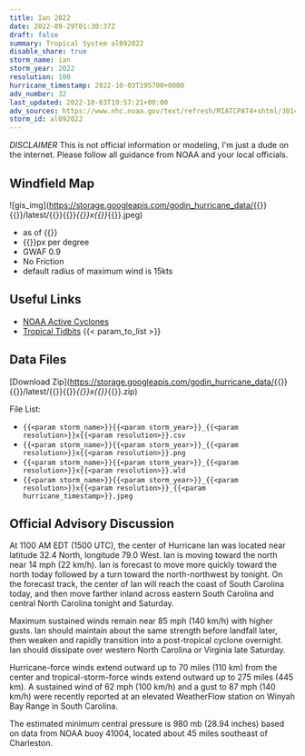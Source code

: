 ```yaml
---
title: Ian 2022
date: 2022-09-29T01:30:37Z
draft: false
summary: Tropical System al092022
disable_share: true
storm_name: ian
storm_year: 2022
resolution: 100
hurricane_timestamp: 2022-10-03T195700+0000
adv_number: 32
last_updated: 2022-10-03T19:57:21+00:00
adv_sources: https://www.nhc.noaa.gov/text/refresh/MIATCPAT4+shtml/301454.shtml;https://www.nhc.noaa.gov/refresh/graphics_at4+shtml/152538.shtml?cone
storm_id: al092022
---
```

*DISCLAIMER* This is not official information or modeling, I'm just a dude on the internet.  Please follow all guidance from NOAA and your local officials.

## Windfield Map
![gis_img](https://storage.googleapis.com/godin_hurricane_data/{{<param storm_name>}}{{<param storm_year>}}/latest/{{<param storm_name>}}{{<param storm_year>}}_{{<param resolution>}}x{{<param resolution>}}_{{<param hurricane_timestamp>}}.jpeg)

- as of {{<param last_updated>}}
- {{<param resolution>}}px per degree
- GWAF 0.9
- No Friction
- default radius of maximum wind is 15kts

## Useful Links
- [NOAA Active Cyclones](https://www.nhc.noaa.gov/)
- [Tropical Tidbits](https://www.tropicaltidbits.com/storminfo/)
{{< param_to_list >}}

## Data Files
[Download Zip](https://storage.googleapis.com/godin_hurricane_data/{{<param storm_name>}}{{<param storm_year>}}/latest/{{<param storm_name>}}{{<param storm_year>}}_{{<param resolution>}}x{{<param resolution>}}_{{<param hurricane_timestamp>}}.zip)

File List:
- `{{<param storm_name>}}{{<param storm_year>}}_{{<param resolution>}}x{{<param resolution>}}.csv`
- `{{<param storm_name>}}{{<param storm_year>}}_{{<param resolution>}}x{{<param resolution>}}.png`
- `{{<param storm_name>}}{{<param storm_year>}}_{{<param resolution>}}x{{<param resolution>}}.wld`
- `{{<param storm_name>}}{{<param storm_year>}}_{{<param resolution>}}x{{<param resolution>}}_{{<param hurricane_timestamp>}}.jpeg`


## Official Advisory Discussion
At 1100 AM EDT (1500 UTC), the center of Hurricane Ian was located
near latitude 32.4 North, longitude 79.0 West. Ian is moving toward
the north near 14 mph (22 km/h).  Ian is forecast to move more
quickly toward the north today followed by a turn toward the
north-northwest by tonight.  On the forecast track, the center of
Ian will reach the coast of South Carolina today, and then move
farther inland across eastern South Carolina and central
North Carolina tonight and Saturday.
 
Maximum sustained winds remain near 85 mph (140 km/h) with higher
gusts.  Ian should maintain about the same strength before landfall
later, then weaken and rapidly transition into a post-tropical
cyclone overnight.  Ian should dissipate over western North
Carolina or Virginia late Saturday.
 
Hurricane-force winds extend outward up to 70 miles (110 km) from
the center and tropical-storm-force winds extend outward up to 275
miles (445 km).  A sustained wind of 62 mph (100 km/h) and a gust to
87 mph (140 km/h) were recently reported at an elevated WeatherFlow
station on Winyah Bay Range in South Carolina.
 
The estimated minimum central pressure is 980 mb (28.94 inches)
based on data from NOAA buoy 41004, located about 45 miles
southeast of Charleston.